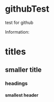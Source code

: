 # githubTest
test for github


Information:

 # titles
 ## smaller title
 ### headings
 #### smallest header
